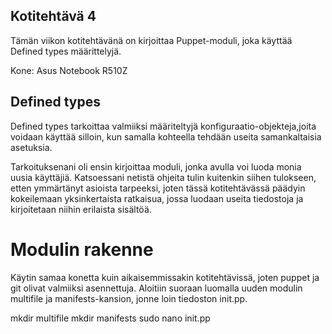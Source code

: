 ## Kotitehtävä 4

Tämän viikon kotitehtävänä on kirjoittaa Puppet-moduli, joka käyttää Defined types määrittelyjä.

Kone: Asus Notebook R510Z

## Defined types

Defined types tarkoittaa valmiiksi määriteltyjä konfiguraatio-objekteja,joita voidaan käyttää silloin, kun samalla kohteella tehdään useita samankaltaisia asetuksia.

Tarkoituksenani oli ensin kirjoittaa moduli, jonka avulla voi luoda monia uusia käyttäjiä. Katsoessani netistä ohjeita tulin kuitenkin siihen tulokseen, etten ymmärtänyt asioista tarpeeksi, joten tässä kotitehtävässä päädyin kokeilemaan yksinkertaista ratkaisua, jossa luodaan useita tiedostoja ja kirjoitetaan niihin erilaista sisältöä.

# Modulin rakenne

Käytin samaa konetta kuin aikaisemmissakin kotitehtävissä, joten puppet ja git olivat valmiiksi asennettuja. Aloitiin suoraan luomalla uuden modulin multifile ja manifests-kansion, jonne loin tiedoston init.pp.

  mkdir multifile
  mkdir manifests
  sudo nano init.pp
  
  

